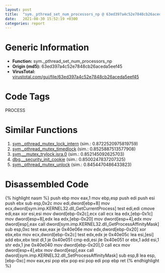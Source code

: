 ```yaml
---
layout: post
title:  "sym._pthread_set_num_processors_np @ 63ed397a4c52e7848cb26aceda5eef45"
date:   2021-08-30 15:52:19 +0300
categories: report
---
```


# Generic Information
- **Function:** sym.\_pthread\_set\_num\_processors\_np
- **Origin (md5):** 63ed397a4c52e7848cb26aceda5eef45
- **VirusTotal:** [virustotal.com/gui/file/63ed397a4c52e7848cb26aceda5eef45][virustotal_ref]

# Code Tags
<span class="tag" id="PROCESS">PROCESS</span>


# Similar Functions

1. [sym.\_pthread\_mutex\_lock\_intern][similar_1_ref] (sim.: 0.8722520975819759)
2. [sym.\_pthread\_mutex\_timedlock][similar_2_ref] (sim.: 0.8525887513577908)
3. [sym.\_\_mutex\_trylock.isra.0][similar_3_ref] (sim.: 0.852145092625703)
4. [dbg.\_\_security\_init\_cookie][similar_4_ref] (sim.: 0.8500247837207325)
5. [sym.\_pthread\_mutex\_unlock][similar_5_ref] (sim.: 0.8454470486433823)


# Disassembled Code

{% highlight nasm %}
push ebp
mov eax,1
mov ebp,esp
push edi
push esi
push ebx
sub esp,0x2c
mov edi,dword[ebp+8]
mov ecx,dword[sym.imp.KERNEL32.dll_GetCurrentProcess]
test edi,edi
cmove edi,eax
xor esi,esi
mov dword[ebp-0x2c],ecx
call ecx
lea edx,[ebp-0x1c]
mov dword[esp+8],edx
lea edx,[ebp-0x20]
mov dword[esp+4],edx
mov dword[esp],eax
call dword[sym.imp.KERNEL32.dll_GetProcessAffinityMask]
sub esp,0xc
test eax,eax
je 0x40e06e
mov edx,dword[ebp-0x20]
xor ebx,ebx
mov ecx,dword[ebp-0x2c]
test edx,edx
je 0x40e05c
lea esi,[esi]
add ebx,ebx
test dl,1
je 0x40e051
cmp edi,esi
jle 0x40e051
or ebx,1
add esi,1
shr edx,1
jne 0x40e040
mov dword[ebp-0x20],0
call ecx
mov dword[esp+4],ebx
mov dword[esp],eax
call dword[sym.imp.KERNEL32.dll_SetProcessAffinityMask]
sub esp,8
lea esp,[ebp-0xc]
mov eax,esi
pop ebx
pop esi
pop edi
pop ebp
ret 
{% endhighlight %}


[similar_1_ref]: /report/sym._pthread_mutex_lock_intern@63ed397a4c52e7848cb26aceda5eef45
[similar_2_ref]: /report/sym._pthread_mutex_timedlock@63ed397a4c52e7848cb26aceda5eef45
[similar_3_ref]: /report/sym.__mutex_trylock.isra.0@63ed397a4c52e7848cb26aceda5eef45
[similar_4_ref]: /report/dbg.__security_init_cookie@63ed397a4c52e7848cb26aceda5eef45
[similar_5_ref]: /report/sym._pthread_mutex_unlock@63ed397a4c52e7848cb26aceda5eef45
[virustotal_ref]: https://www.virustotal.com/gui/file/63ed397a4c52e7848cb26aceda5eef45